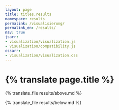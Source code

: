 ```yaml
---
layout: page
title: titles.results
namespace: results
permalink: /visualisierung/
permalink_en: /results/
nav: true
jsarr:
- visualization/visualization.js
- visualization/compatibility.js
cssarr:
- visualization/visualization.css
---
```


<h1 class="page-title">{% translate page.title %}</h1>

{% translate_file results/above.md %}

<div id="karobau_viz"></div>
<center><div id="viz_compat"></div></center>

{% translate_file results/below.md %}
